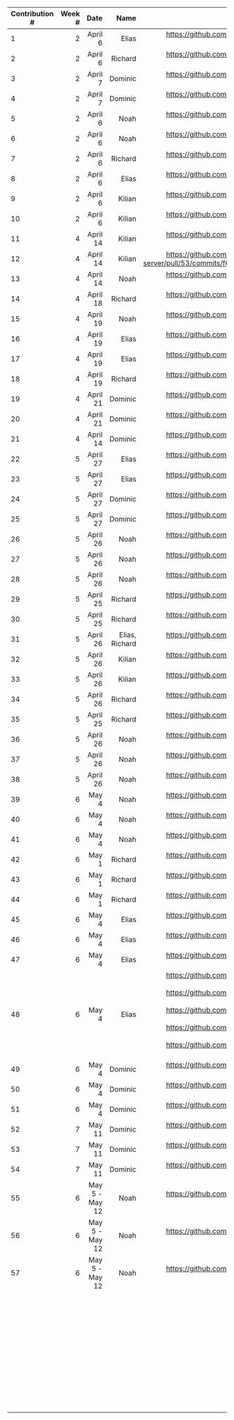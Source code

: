 | Contribution # |  Week # |                          Date |           Name |                                                                                                                                                                                                                                                                                                                                                                                                                                                                     GitHub Issue |
|----------------|--------:|------------------------------:|---------------:|---------------------------------------------------------------------------------------------------------------------------------------------------------------------------------------------------------------------------------------------------------------------------------------------------------------------------------------------------------------------------------------------------------------------------------------------------------------------------------:|
| 1              |  2    	 |                       April 6 |          Elias |                                                                                                                                                                                                                                                                                                                                                                                                      https://github.com/sopra-fs23-group-27/sopra-fs23-group-27-server/issues/47 |
| 2              |  2    	 |                       April 6 |        Richard |                                                                                                                                                                                                                                                                                                                                                                                                      https://github.com/sopra-fs23-group-27/sopra-fs23-group-27-server/issues/20 |
| 3              |  2    	 |                       April 7 |        Dominic |                                                                                                                                                                                                                                                                                                                                                                                                      https://github.com/sopra-fs23-group-27/sopra-fs23-group-27-client/issues/16 |
| 4              |  2    	 |                       April 7 |        Dominic |                                                                                                                                                                                                                                                                                                                                                                                                      https://github.com/sopra-fs23-group-27/sopra-fs23-group-27-client/issues/14 |
| 5              |  2    	 |                       April 6 |           Noah |                                                                                                                                                                                                                                                                                                                                                                                                      https://github.com/sopra-fs23-group-27/sopra-fs23-group-27-client/issues/33 |
| 6              |  2    	 |                       April 6 |           Noah |                                                                                                                                                                                                                                                                                                                                                                                                       https://github.com/sopra-fs23-group-27/sopra-fs23-group-27-client/issues/7 |
| 7              |  2    	 |                       April 6 |        Richard |                                                                                                                                                                                                                                                                                                                                                                                                      https://github.com/sopra-fs23-group-27/sopra-fs23-group-27-server/issues/21 |
| 8              |  2    	 |                       April 6 |          Elias |                                                                                                                                                                                                                                                                                                                                                                                                      https://github.com/sopra-fs23-group-27/sopra-fs23-group-27-server/issues/41 |
| 9              | 2     	 |                       April 6 |         Kilian |                                                                                                                                                                                                                                                                                                                                                                                                        https://github.com/sopra-fs23-group-27/sopra-fs23-group-27-server/pull/49 |
| 10             | 2     	 |                       April 6 |         Kilian |                                                                                                                                                                                                                                                                                                                                                                                                      https://github.com/sopra-fs23-group-27/sopra-fs23-group-27-server/issues/39 |
| 11             | 4     	 |                      April 14 |         Kilian |                                                                                                                                                                                                                                                                                                                                                                                                        https://github.com/sopra-fs23-group-27/sopra-fs23-group-27-server/pull/53 |
| 12             | 4     	 |                      April 14 |         Kilian |                                                                                                                                                                                                                                                                                                                                                       https://github.com/sopra-fs23-group-27/sopra-fs23-group-27-server/pull/53/commits/f6b90cb79974c3dbefcfec51df9da42a721c3aba |
| 13             |       4 |                      April 14 |           Noah |                                                                                                                                                                                                                                                                                                                                                                                                       https://github.com/sopra-fs23-group-27/sopra-fs23-group-27-client/issues/8 |
| 14             |  4    	 |                      April 18 |        Richard |                                                                                                                                                                                                                                                                                                                                                                                                      https://github.com/sopra-fs23-group-27/sopra-fs23-group-27-server/issues/44 |
| 15             | 4     	 |                      April 19 |           Noah |                                                                                                                                                                                                                                                                                                                                                                                                      https://github.com/sopra-fs23-group-27/sopra-fs23-group-27-client/issues/12 |
| 16             |       4 |                      April 19 |          Elias |                                                                                                                                                                                                                                                                                                                                                                                                      https://github.com/sopra-fs23-group-27/sopra-fs23-group-27-server/issues/57 |
| 17             |       4 |                      April 19 |          Elias |                                                                                                                                                                                                                                                                                                                                                                                                      https://github.com/sopra-fs23-group-27/sopra-fs23-group-27-server/issues/48 |
| 18             |  4    	 |                      April 19 |        Richard |                                                                                                                                                                                                                                                                                                                                                                                                      https://github.com/sopra-fs23-group-27/sopra-fs23-group-27-server/issues/56 |
| 19	            |       4 |                      April 21 |        Dominic |                                                                                                                                                                                                                                                                                                                                                                                                       https://github.com/sopra-fs23-group-27/sopra-fs23-group-27-client/issues/1 |
| 20             | 4     	 |                      April 21 |        Dominic |                                                                                                                                                                                                                                                                                                                                                                                                       https://github.com/sopra-fs23-group-27/sopra-fs23-group-27-client/issues/2 |
| 21             | 4     	 |                      April 14 |        Dominic |                                                                                                                                                                                                                                                                                                                                                                                                      https://github.com/sopra-fs23-group-27/sopra-fs23-group-27-client/issues/15 |
| 22	            |       5 |                      April 27 |          Elias |                                                                                                                                                                                                                                                                                                                                                                                                      https://github.com/sopra-fs23-group-27/sopra-fs23-group-27-server/issues/40 |
| 23	            |       5 |                      April 27 |          Elias |                                                                                                                                                                                                                                                                                                                                                                                                      https://github.com/sopra-fs23-group-27/sopra-fs23-group-27-server/issues/43 |
| 24             |    5  	 |                      April 27 |        Dominic |                                                                                                                                                                                                                                                                                                                                                                                                      https://github.com/sopra-fs23-group-27/sopra-fs23-group-27-client/issues/32 |                                                                                                                                                                                                                                                       |
| 25	            |    5  	 |                      April 27 |        Dominic |                                                                                                                                                                                                                                                                                                                                                                                                      https://github.com/sopra-fs23-group-27/sopra-fs23-group-27-client/issues/26 |                                                                                                                                                                                                                                         |
| 26             |    5  	 |                      April 26 |           Noah |                                                                                                                                                                                                                                                                                                                                                                                                      https://github.com/sopra-fs23-group-27/sopra-fs23-group-27-client/issues/11 |
| 27             |    5  	 |                      April 26 |           Noah |                                                                                                                                                                                                                                                                                                                                                                                                      https://github.com/sopra-fs23-group-27/sopra-fs23-group-27-client/issues/30 |
| 28             |    5  	 |                      April 26 |           Noah |                                                                                                                                                                                                                                                                                                                                                                                                      https://github.com/sopra-fs23-group-27/sopra-fs23-group-27-client/issues/31 |
| 29             |      5	 |                      April 25 |        Richard |                                                                                                                                                                                                                                                                                                                                                                                                      https://github.com/sopra-fs23-group-27/sopra-fs23-group-27-server/issues/60 |
| 30             |      5	 |                      April 25 |        Richard |                                                                                                                                                                                                                                                                                                                                                                                                      https://github.com/sopra-fs23-group-27/sopra-fs23-group-27-server/issues/63 |
| 31             |      5	 |                      April 26 | Elias, Richard |                                                                                                                                                                                                                                                                                                                                                                                                      https://github.com/sopra-fs23-group-27/sopra-fs23-group-27-server/issues/67 |
| 32             |      5	 |                      April 26 |         Kilian |                                                                                                                                                                                                                                                                                                                                                                                                        https://github.com/sopra-fs23-group-27/sopra-fs23-group-27-server/pull/61 |
| 33             |      5	 |                      April 26 |         Kilian |                                                                                                                                                                                                                                                                                                                                                                                                      https://github.com/sopra-fs23-group-27/sopra-fs23-group-27-server/issues/70 |
| 34             |      5	 |                      April 26 |        Richard |                                                                                                                                                                                                                                                                                                                                                                                                      https://github.com/sopra-fs23-group-27/sopra-fs23-group-27-server/issues/71 |
| 35             |      5	 |                      April 25 |        Richard |                                                                                                                                                                                                                                                                                                                                                                                                      https://github.com/sopra-fs23-group-27/sopra-fs23-group-27-server/issues/73 |                                                                                                                                                                                                                                                                                                                                                	 |
| 36             |      5	 |                      April 26 |           Noah |                                                                                                                                                                                                                                                                                                                                                                                                       https://github.com/sopra-fs23-group-27/sopra-fs23-group-27-client/issues/9 |                                                                                                                                                                                                                                                                                                                                              	 |
| 37             |      5	 |                      April 26 |           Noah |                                                                                                                                                                                                                                                                                                                                                                                                      https://github.com/sopra-fs23-group-27/sopra-fs23-group-27-client/issues/10 |                                                                                                                                                                                                                                                                                                                                                 	
| 38             |      5	 |                      April 26 |           Noah |                                                                                                                                                                                                                                                                                                                                                                                                      https://github.com/sopra-fs23-group-27/sopra-fs23-group-27-client/issues/13 |                                                                                                                                                                                                                                                                                                                                                  	
| 39             |      6	 |                         May 4 |           Noah |                                                                                                                                                                                                                                                                                                                                                                                                      https://github.com/sopra-fs23-group-27/sopra-fs23-group-27-client/issues/20 |                                                                                                                                                                                                                                                                                                                                                   	 
| 40             |      6	 |                         May 4 |           Noah |                                                                                                                                                                                                                                                                                                                                                                                                      https://github.com/sopra-fs23-group-27/sopra-fs23-group-27-client/issues/20 |                                                                                                                                                                                                                                                                                                                                                   	 
| 41             |      6	 |                         May 4 |           Noah |                                                                                                                                                                                                                                                                                                                                                                                                      https://github.com/sopra-fs23-group-27/sopra-fs23-group-27-client/issues/23 |                                                                                                                                                                                                                                                                                                                                                    	 |
| 42             |      6	 |                         May 1 |        Richard |                                                                                                                                                                                                                                                                                                                                                                                                      https://github.com/sopra-fs23-group-27/sopra-fs23-group-27-server/issues/74 |                                                                                                                                                                                                                                                                                                                                                	 |
| 43             |      6	 |                         May 1 |        Richard |                                                                                                                                                                                                                                                                                                                                                                                                      https://github.com/sopra-fs23-group-27/sopra-fs23-group-27-server/issues/92 |                                                                                                                                                                                                                                                                                                                                                	 |
| 44             |      6	 |                         May 1 |        Richard |                                                                                                                                                                                                                                                                                                                                                                                                      https://github.com/sopra-fs23-group-27/sopra-fs23-group-27-server/issues/78 |                                                                                                                                                                                                                                                                                                                                                	 |
| 45	            |      6	 |                        May 4	 |         Elias	 |                                                                                                                                                                                                                                                                                                                    https://github.com/sopra-fs23-group-27/sopra-fs23-group-27-server/issues/91                                                                                 	 |
| 46	            |      6	 |                        May 4	 |         Elias	 |                                                                                                                                                                                                                                                                                                                                                                                                     https://github.com/sopra-fs23-group-27/sopra-fs23-group-27-server/issues/46	 |
| 47	            |      6	 |                        May 4	 |         Elias	 |                                                                                                                                                                                                                                                                                                                                                                                                     https://github.com/sopra-fs23-group-27/sopra-fs23-group-27-server/issues/90	 |
| 48	            |      6	 |                        May 4	 |         Elias	 |                                                      https://github.com/sopra-fs23-group-27/sopra-fs23-group-27-server/issues/98 <br/> https://github.com/sopra-fs23-group-27/sopra-fs23-group-27-server/issues/81  <br/>  https://github.com/sopra-fs23-group-27/sopra-fs23-group-27-server/issues/82  <br/>  https://github.com/sopra-fs23-group-27/sopra-fs23-group-27-server/issues/97  <br/>  https://github.com/sopra-fs23-group-27/sopra-fs23-group-27-server/issues/101	 |
| 49             |    6 	 |                      May 4  	 |       Dominic	 |                                                                                                                                                                                                                                                                                                                                                                                                      https://github.com/sopra-fs23-group-27/sopra-fs23-group-27-client/issues/24 |
| 50             |   6  	 |                       May 4 	 |   Dominic 	 |       https://github.com/sopra-fs23-group-27/sopra-fs23-group-27-client/issues/21                                                                                                                                                                                                                                                                                                                                                                                              	 |
| 	51            |      6	 |                        May 4	 |   Dominic 	 |              https://github.com/sopra-fs23-group-27/sopra-fs23-group-27-client/issues/57                                                                                                                                                                                                                                                                                                                                                                                       	 |
| 	52            |    7	 |                      May 11 	 |    Dominic  	 | https://github.com/sopra-fs23-group-27/sopra-fs23-group-27-client/issues/27                                                                                                                                                                                                                                                                                                                                                                                                    	 |
| 	53            |   7	 |                      May 11 	 |      Dominic 	 |  https://github.com/sopra-fs23-group-27/sopra-fs23-group-27-client/issues/22                                                                                                                                                                                                                                                                                                                                                                                                   	 |
| 54             |   7	 |                       May 11	 |    Dominic	 |    https://github.com/sopra-fs23-group-27/sopra-fs23-group-27-client/issues/4                                                                                                                                                                                                                                                                                                                                                                                                  	 |
| 55             |      6	 |                May 5 - May 12 |           Noah |                                                                                                                                                                                                                                                                                                                                                                                                      https://github.com/sopra-fs23-group-27/sopra-fs23-group-27-client/issues/19 |                                                                                                                                                                                                                                                                                                                                                   	 
| 56             |      6	 |                May 5 - May 12 |           Noah |                                                                                                                                                                                                                                                                                                                                                                                                      https://github.com/sopra-fs23-group-27/sopra-fs23-group-27-client/issues/23 |                                                                                                                                                                                                                                                                                                                                                   	 
| 57             |      6	 |                May 5 - May 12 |           Noah |                                                                                                                                                                                                                                                                                                                                                                                                      https://github.com/sopra-fs23-group-27/sopra-fs23-group-27-client/issues/56 |                                                                                                                                                                                                                                                                                                                                                    	 |
| 	              |       	 |                             	 |              	 |                                                                                                                                                                                                                                                                                                                                                                                                                                                                                	 |
| 	              |       	 |                             	 |              	 |                                                                                                                                                                                                                                                                                                                                                                                                                                                                                	 |
| 	              |       	 |                             	 |              	 |                                                                                                                                                                                                                                                                                                                                                                                                                                                                                	 |
| 	              |       	 |                             	 |              	 |                                                                                                                                                                                                                                                                                                                                                                                                                                                                                	 |
| 	              |       	 |                             	 |              	 |                                                                                                                                                                                                                                                                                                                                                                                                                                                                                	 |
| 	              |       	 |                             	 |              	 |                                                                                                                                                                                                                                                                                                                                                                                                                                                                                	 |
| 	              |       	 |                             	 |              	 |                                                                                                                                                                                                                                                                                                                                                                                                                                                                                	 |
| 	              |       	 |                             	 |              	 |                                                                                                                                                                                                                                                                                                                                                                                                                                                                                	 |
| 	              |       	 |                             	 |              	 |                                                                                                                                                                                                                                                                                                                                                                                                                                                                                	 |
| 	              |       	 |                             	 |              	 |                                                                                                                                                                                                                                                                                                                                                                                                                                                                                	 |
| 	              |       	 |                             	 |              	 |                                                                                                                                                                                                                                                                                                                                                                                                                                                                                	 |
| 	              |       	 |                             	 |              	 |                                                                                                                                                                                                                                                                                                                                                                                                                                                                                	 |
| 	              |       	 |                             	 |              	 |                                                                                                                                                                                                                                                                                                                                                                                                                                                                                	 |
| 	              |       	 |                             	 |              	 |                                                                                                                                                                                                                                                                                                                                                                                                                                                                                	 |
| 	              |       	 |                             	 |              	 |                                                                                                                                                                                                                                                                                                                                                                                                                                                                                	 |
| 	              |       	 |                             	 |              	 |                                                                                                                                                                                                                                                                                                                                                                                                                                                                                	 |
| 	              |       	 |                             	 |              	 |                                                                                                                                                                                                                                                                                                                                                                                                                                                                                	 |
| 	              |       	 |                             	 |              	 |                                                                                                                                                                                                                                                                                                                                                                                                                                                                                	 |
| 	              |       	 |                             	 |              	 |                                                                                                                                                                                                                                                                                                                                                                                                                                                                                	 |
| 	              |       	 |                             	 |              	 |                                                                                                                                                                                                                                                                                                                                                                                                                                                                                	 |
| 	              |       	 |                             	 |              	 |                                                                                                                                                                                                                                                                                                                                                                                                                                                                                	 |
| 	              |       	 |                             	 |              	 |                                                                                                                                                                                                                                                                                                                                                                                                                                                                                	 |
| 	              |       	 |                             	 |              	 |                                                                                                                                                                                                                                                                                                                                                                                                                                                                                	 |
| 	              |       	 |                             	 |              	 |                                                                                                                                                                                                                                                                                                                                                                                                                                                                                	 |
| 	              |       	 |                             	 |              	 |                                                                                                                                                                                                                                                                                                                                                                                                                                                                                	 |
| 	              |       	 |                             	 |              	 |                                                                                                                                                                                                                                                                                                                                                                                                                                                                                	 |
| 	              |       	 |                             	 |              	 |                                                                                                                                                                                                                                                                                                                                                                                                                                                                                	 |
| 	              |       	 |                             	 |              	 |                                                                                                                                                                                                                                                                                                                                                                                                                                                                                	 |
| 	              |       	 |                             	 |              	 |                                                                                                                                                                                                                                                                                                                                                                                                                                                                                	 |
| 	              |       	 |                             	 |              	 |                                                                                                                                                                                                                                                                                                                                                                                                                                                                                	 |
| 	              |       	 |                             	 |              	 |                                                                                                                                                                                                                                                                                                                                                                                                                                                                                	 |
| 	              |       	 |                             	 |              	 |                                                                                                                                                                                                                                                                                                                                                                                                                                                                                	 |
| 	              |       	 |                             	 |              	 |                                                                                                                                                                                                                                                                                                                                                                                                                                                                                	 |
| 	              |       	 |                             	 |              	 |                                                                                                                                                                                                                                                                                                                                                                                                                                                                                	 |
| 	              |       	 |                             	 |              	 |                                                                                                                                                                                                                                                                                                                                                                                                                                                                                	 |
| 	              |       	 |                             	 |              	 |                                                                                                                                                                                                                                                                                                                                                                                                                                                                                	 |
| 	              |       	 |                             	 |              	 |                                                                                                                                                                                                                                                                                                                                                                                                                                                                                	 |
| 	              |       	 |                             	 |              	 |                                                                                                                                                                                                                                                                                                                                                                                                                                                                                	 |
| 	              |       	 |                             	 |              	 |                                                                                                                                                                                                                                                                                                                                                                                                                                                                                	 |
| 	              |       	 |                             	 |              	 |                                                                                                                                                                                                                                                                                                                                                                                                                                                                                	 |
| 	              |       	 |                             	 |              	 |                                                                                                                                                                                                                                                                                                                                                                                                                                                                                	 |
| 	              |       	 |                             	 |              	 |                                                                                                                                                                                                                                                                                                                                                                                                                                                                                	 |
| 	              |       	 |                             	 |              	 |                                                                                                                                                                                                                                                                                                                                                                                                                                                                                	 |
| 	              |       	 |                             	 |              	 |                                                                                                                                                                                                                                                                                                                                                                                                                                                                                	 |
| 	              |       	 |                             	 |              	 |                                                                                                                                                                                                                                                                                                                                                                                                                                                                                	 |
| 	              |       	 |                             	 |              	 |                                                                                                                                                                                                                                                                                                                                                                                                                                                                                	 |
